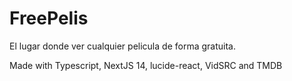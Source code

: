 # FreePelis

El lugar donde ver cualquier pelicula de forma gratuita.

Made with Typescript, NextJS 14, lucide-react, VidSRC and TMDB